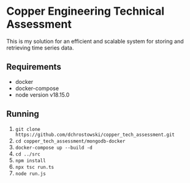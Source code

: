 # Copper Engineering Technical Assessment

This is my solution for an efficient and scalable system for storing and retrieving time series data.

## Requirements
- docker
- docker-compose
- node version v18.15.0

## Running
1. `git clone https://github.com/dchrostowski/copper_tech_assessment.git`
2. `cd copper_tech_assessment/mongodb-docker`
3. `docker-compose up --build -d`
4. `cd ../src`
5. `npm install`
6. `npx tsc run.ts`
7. `node run.js`